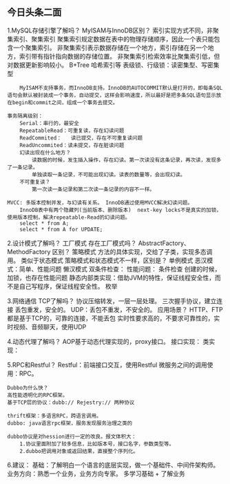 ## 今日头条二面
1.MySQL存储引擎了解吗？
	MyISAM与InnoDB区别？
		索引实现方式不同，非聚集索引、聚集索引
			聚集索引规定数据在表中的物理存储顺序，因此一个表只能包含一个聚集索引。
			非聚集索引表示数据存储在一个地方，索引存储在另一个地方，索引带有指针指向数据的存储位置。
			非聚集索引检索效率比聚集索引低，但对数据更新影响较小。
		B+Tree 哈希索引等
		表级锁、行级锁：读密集型、写密集型
		
		MyISAM不支持事务，而InnoDB支持。InnoDB的AUTOCOMMIT默认是打开的，即每条SQL语句会默认被封装成一个事务，自动提交，这样会影响速度，所以最好是把多条SQL语句显示放在begin和commit之间，组成一个事务去提交。
	
	事务隔离级别：
		Serial：串行的，最安全
		RepeatableRead：可重复读，存在幻读问题
		ReadCommited：	读已提交，存在不可重复读问题
		ReadUncommited：读未提交，存在脏读问题
		幻读出现在什么地方？
			读数据的时候，发生插入操作，存在幻读。第一次读没有这条记录，再次读，发现多了一条记录。
			单独读取一条记录，不可能出现幻读。读表的数量等，会出现幻读。
		不可重复读？
			第一次读一条记录和第二次读一条记录的内容不一样。
	
	MVCC: 多版本控制并发，与幻读有关系。 InnoDB通过使用MVCC解决幻读问题。
		InnoDB表中有两个隐藏列(当前版本、删除版本)  next-key locks不是真实的加锁，使用版本控制，解决repeatable-Read的幻读问题。
		select * from A;
		select * from A for UPDATE;
		
	
2.设计模式了解吗？
	工厂模式
		存在工厂模式吗？
			AbstractFactory、MethodFactory
			区别？
	策略模式
		方法的具体实现，交给了子类，实现多态调用。
		类似于状态模式
		策略模式和状态模式不一样，区别是？
	单例模式
		恶汉模式：简单、性能问题
		懒汉模式
			双条件检查：
				性能问题：
					条件检查
					创建的时候，加锁，也存在性能问题
			静态内部类实现：借助JVM的特性，保证线程安全性，而不是自己写程序，保证线程安全性。
			枚举
		
3.网络通信
	TCP了解吗？
		协议压缩转发，一层一层处理。
		三次握手协议，建立连接
		丢包重发，安全的。
	UDP：丢包不重发，不安全的。
	应用场景？
		HTTP、FTP都是基于TCP的，可靠的连接，不能丢包
		实时性要求高的，不要求可靠性的，实时视频、音频聊天，使用UDP
		
4.动态代理了解吗？
	AOP基于动态代理实现的，proxy接口。
		接口实现：
		类实现：
		
		
5.RPC和Restful？
	Restful：前端接口交互，使用Restful
	微服务之间的调用使用：RPC。
	
	Dubbo为什么快？
	高性能透明化的RPC框架。
	基于TCP层的协议：dubb:// Rejestry:// 两种协议
	
	thrift框架：多语言RPC，跨语言调用。
	dubbo: java语言rpc框架，服务发现服务治理之类的
	
	dubbo协议是对hession进行一定的改良。报文体积大：
		1.协议里面附加了较多信息，比如版本号，接口名字，参数类型等。
		2.dubbo把调用对象或返回结果，直接整个序列化。
	
6.建议：
	基础：了解明白一个语言的底层实现，做一个基础件、中间件架构师。
	业务方向：熟悉一个业务，业务方向专家。
	多学习基础 + 了解业务